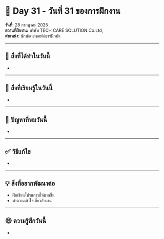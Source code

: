 # 📅 Day 31 - วันที่ 31 ของการฝึกงาน
**วันที่:** 28 กรกฎาคม 2025  
**สถานที่ฝึกงาน:** บริษัท TECH CARE SOLUTION Co.Ltd,  
**ตำแหน่ง:** นักพัฒนาซอฟต์แวร์ฝึกหัด


---

## 📝 สิ่งที่ได้ทำในวันนี้
- 


---

## 🎯 สิ่งที่เรียนรู้ในวันนี้ 
- 




---

## 🤔 ปัญหาที่พบวันนี้
- 




---

## ✅ วิธีแก้ไข
- 


---

## 💡 สิ่งที่อยากพัฒนาต่อ
- ฝึกเขียนโปรแกรมให้มากขึ้น
- ทำความเข้าใจเกี่ยวกับงาน



---

## 😄 ความรู้สึกวันนี้
- 
